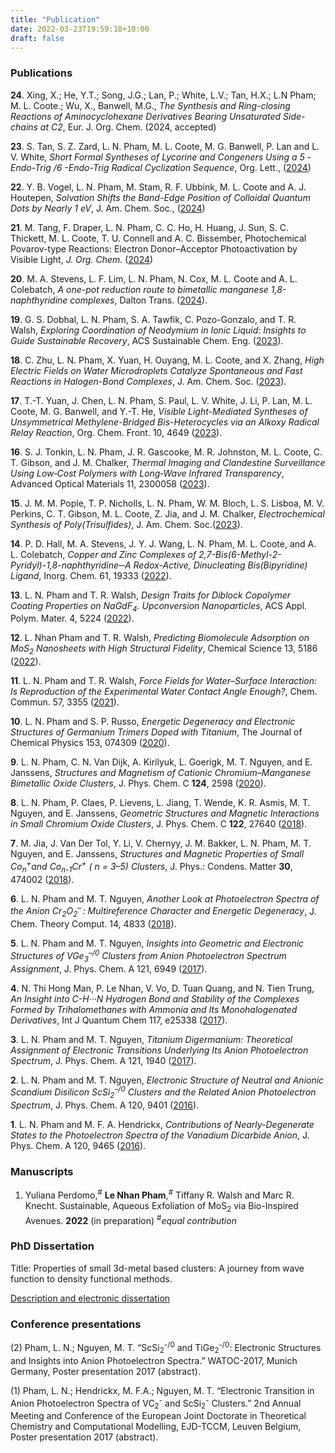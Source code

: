```yaml
---
title: "Publication"
date: 2022-03-23T19:59:18+10:00
draft: false
---
```


### Publications 

**24**\. Xing, X.; He, Y.T.; Song, J.G.; Lan, P.; White, L.V.; Tan, H.X.; L.N Pham; M. L. Coote.; Wu, X., Banwell, M.G., *The Synthesis and Ring-closing Reactions of Aminocyclohexane Derivatives Bearing Unsaturated Side-chains at C2*, Eur. J. Org. Chem. (2024, accepted)

**23**\. S. Tan, S. Z. Zard, L. N. Pham, M. L. Coote, M. G. Banwell, P. Lan and  L. V. White, *Short Formal Syntheses of Lycorine and Congeners Using a 5 -Endo-Trig /6 -Endo-Trig Radical Cyclization Sequence*, Org. Lett., ([2024](https://doi.org/10.1021/acs.orglett.4c01271))

**22**\. Y. B. Vogel, L. N. Pham, M. Stam, R. F. Ubbink, M. L. Coote and A. J.  Houtepen, *Solvation Shifts the Band-Edge Position of Colloidal Quantum  Dots by Nearly 1 eV*, J. Am. Chem. Soc., ([2024](https://doi.org/10.1021/jacs.4c00402))

**21**\. M. Tang, F. Draper, L. N. Pham, C. C. Ho, H. Huang, J. Sun, S. C.  Thickett, M. L. Coote, T. U. Connell and A. C. Bissember, Photochemical  Povarov-type Reactions: Electron Donor–Acceptor Photoactivation by  Visible Light, *J. Org. Chem.* ([2024](https://doi.org/10.1021/acs.joc.3c02746))

**20**\. M. A. Stevens, L. F. Lim, L. N. Pham, N. Cox, M. L. Coote and A. L.  Colebatch, *A one-pot reduction route to bimetallic manganese  1,8-naphthyridine complexes*, Dalton Trans. ([2024](https://doi.org/10.1039/D3DT03709F)). 

**19**\. G. S. Dobhal, L. N. Pham, S. A. Tawfik, C. Pozo-Gonzalo, and T. R. Walsh, *Exploring Coordination of Neodymium in Ionic Liquid: Insights to Guide Sustainable Recovery*, ACS Sustainable Chem. Eng. ([2023](https://doi.org/10.1021/acssuschemeng.3c04920)). 

**18**\. C. Zhu, L. N. Pham, X. Yuan, H. Ouyang, M. L. Coote, and X. Zhang, *High Electric Fields on Water Microdroplets Catalyze Spontaneous and Fast Reactions in Halogen-Bond Complexes*, J. Am. Chem. Soc. ([2023](https://doi.org/10.1021/jacs.3c08818)).

**17**\. T.-T. Yuan, J. Chen, L. N. Pham, S. Paul, L. V. White, J. Li, P. Lan, M. L. Coote, M. G. Banwell, and Y.-T. He, *Visible Light-Mediated Syntheses of Unsymmetrical Methylene-Bridged Bis-Heterocycles via an Alkoxy Radical Relay Reaction*, Org. Chem. Front. 10, 4649 ([2023](https://doi.org/10.1039/D3QO00754E)).

**16**\. S. J. Tonkin, L. N. Pham, J. R. Gascooke, M. R. Johnston, M. L. Coote, C. T. Gibson, and J. M. Chalker, *Thermal Imaging and Clandestine Surveillance Using Low‐Cost Polymers with Long‐Wave Infrared Transparency*, Advanced Optical Materials 11, 2300058 ([2023](https://doi.org/10.1002/adom.202300058)).

**15**\. J. M. M. Pople, T. P. Nicholls, L. N. Pham, W. M. Bloch, L. S. Lisboa, M. V. Perkins, C. T. Gibson, M. L. Coote, Z. Jia, and J. M. Chalker, *Electrochemical Synthesis of Poly(Trisulfides)*, J. Am. Chem. Soc.([2023](https://doi.org/10.1021/jacs.3c03239)).

**14**\. P. D. Hall, M. A. Stevens, J. Y. J. Wang, L. N. Pham, M. L. Coote, and A. L. Colebatch, *Copper and Zinc Complexes of 2,7-Bis(6-Methyl-2-Pyridyl)-1,8-naphthyridine─A Redox-Active, Dinucleating Bis(Bipyridine) Ligand*, Inorg. Chem. 61, 19333 ([2022](https://doi.org/10.1021/acs.inorgchem.2c03126)).

**13**\. L. N. Pham and T. R. Walsh, *Design Traits for Diblock Copolymer Coating Properties on NaGdF<sub>4</sub>. Upconversion Nanoparticles*, ACS Appl. Polym. Mater. 4, 5224 ([2022](https://doi.org/10.1021/acsapm.2c00738)).

**12**\. L. Nhan Pham and T. R. Walsh, *Predicting Biomolecule Adsorption on MoS<sub>2</sub> Nanosheets with High Structural Fidelity*, Chemical Science 13, 5186 ([2022](https://doi.org/10.1039/D1SC06814H)).

**11**\. L. N. Pham and T. R. Walsh, *Force Fields for Water–Surface Interaction: Is Reproduction of the Experimental Water Contact Angle Enough?*, Chem. Commun. 57, 3355 ([2021](https://doi.org/10.1039/D1CC00426C)).

**10**\. L. N. Pham and S. P. Russo, *Energetic Degeneracy and Electronic Structures of Germanium Trimers Doped with Titanium*, The Journal of Chemical Physics 153, 074309 ([2020](https://doi.org/10.1063/5.0016230)).

**9**\. L. N. Pham, C. N. Van Dijk, A. Kirilyuk, L. Goerigk, M. T. Nguyen, and E. Janssens, *Structures and Magnetism of Cationic Chromium–Manganese Bimetallic Oxide Clusters*, J. Phys. Chem. C **124**, 2598 ([2020](https://doi.org/10.1021/acs.jpcc.9b10075)). 

**8**\. L. N. Pham, P. Claes, P. Lievens, L. Jiang, T. Wende, K. R. Asmis, M. T. Nguyen, and E. Janssens, *Geometric Structures and Magnetic Interactions in Small Chromium Oxide Clusters*, J. Phys. Chem. C **122**, 27640 ([2018](https://doi.org/10.1021/acs.jpcc.8b10035)).

**7**\. M. Jia, J. Van Der Tol, Y. Li, V. Chernyy, J. M. Bakker, L. N. Pham, M. T. Nguyen, and E. Janssens, *Structures and Magnetic Properties of Small Co<sub>n</sub><sup>+</sup>and Co<sub>n-1</sub>Cr<sup>+</sup> ( n = 3–5) Clusters*, J. Phys.: Condens. Matter **30**, 474002 ([2018](https://doi.org/10.1088/1361-648X/aae7b3)).

**6**\. L. N. Pham and M. T. Nguyen, *Another Look at Photoelectron Spectra of the Anion Cr<sub>2</sub>O<sub>2</sub><sup>–</sup> : Multireference Character and Energetic Degeneracy*, J. Chem. Theory Comput. 14, 4833 ([2018](https://doi.org/10.1021/acs.jctc.8b00412)).

**5**\. L. N. Pham and M. T. Nguyen, *Insights into Geometric and Electronic Structures of VGe<sub>3</sub><sup>–/0</sup> Clusters from Anion Photoelectron Spectrum Assignment*, J. Phys. Chem. A 121, 6949 ([2017](https://doi.org/10.1021/acs.jpca.7b07459)).

**4**\. N. Thi Hong Man, P. Le Nhan, V. Vo, D. Tuan Quang, and N. Tien Trung, *An Insight into C-H···N Hydrogen Bond and Stability of the Complexes Formed by Trihalomethanes with Ammonia and Its Monohalogenated Derivatives*, Int J Quantum Chem 117, e25338 ([2017](https://doi.org/10.1002/qua.25338)).

**3**\. L. N. Pham and M. T. Nguyen, *Titanium Digermanium: Theoretical Assignment of Electronic Transitions Underlying Its Anion Photoelectron Spectrum*, J. Phys. Chem. A 121, 1940 ([2017](https://doi.org/10.1021/acs.jpca.7b00245)).

**2**\. L. N. Pham and M. T. Nguyen, *Electronic Structure of Neutral and Anionic Scandium Disilicon ScSi<sub>2</sub><sup>–/0</sup>  Clusters and the Related Anion Photoelectron Spectrum*, J. Phys. Chem. A 120, 9401 ([2016](https://doi.org/10.1021/acs.jpca.6b09067)).

**1**\. L. N. Pham and M. F. A. Hendrickx, *Contributions of Nearly-Degenerate States to the Photoelectron Spectra of the Vanadium Dicarbide Anion*, J. Phys. Chem. A 120, 9465 ([2016](https://doi.org/10.1021/acs.jpca.6b09498)).
    

### Manuscripts

1. Yuliana Perdomo,<sup>#</sup> **Le Nhan Pham**,<sup>#</sup> Tiffany R. Walsh and Marc R. Knecht. Sustainable, Aqueous Exfoliation of MoS<sub>2</sub> via Bio-Inspired Avenues. **2022** (in preparation) <sup>#</sup>*equal contribution* 

   

   

### PhD Dissertation

Title: Properties of small 3d-metal based clusters: A journey from wave function
to density functional methods.

[Description and electronic dissertation](https://limo.libis.be/primo-explore/fulldisplay?docid=LIRIAS2821608&context=L&vid=Lirias&search_scope=Lirias&tab=default_tab&lang=en_US&fromSitemap=1
"Dissertation")

### Conference presentations

(2) Pham, L. N.; Nguyen, M. T. “ScSi<sub>2</sub><sup>-/0</sup> and
TiGe<sub>2</sub><sup>-/0</sup>: Electronic Structures and Insights into Anion
Photoelectron Spectra.” WATOC-2017, Munich Germany, Poster presentation 2017
(abstract).

(1) Pham, L. N.; Hendrickx, M. F.A.; Nguyen, M. T. “Electronic Transition in
Anion Photoelectron Spectra of VC<sub>2</sub><sup>-</sup> and
ScSi<sub>2</sub><sup>-</sup> Clusters.” 2nd Annual Meeting and Conference of the
European Joint Doctorate in Theoretical Chemistry and Computational Modelling,
EJD-TCCM, Leuven Belgium, Poster presentation 2017 (abstract). 
